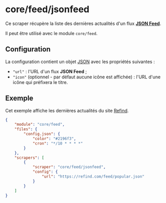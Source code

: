# core/feed/jsonfeed

Ce scraper récupère la liste des dernières actualités d'un flux
[**JSON Feed**](https://jsonfeed.org/).

Il peut être utilisé avec le module `core/feed`.

## Configuration

La configuration contient un objet
[JSON](https://www.json.org/json-fr.html "JavaScript Object Notation") avec les
propriétés suivantes :

- `"url"` : l'URL d'un flux **JSON Feed** ;
- `"icon"` (optionnel - par défaut aucune icône est affichée) : l'URL d'une
  icône qui préfixera le titre.

## Exemple

Cet exemple affiche les dernières actualités du site
[Refind](https://refind.com/).

```JSON
{
    "module": "core/feed",
    "files": {
        "config.json": {
            "color": "#2196f3",
            "cron": "*/10 * * * *"
        }
    },
    "scrapers": [
        {
            "scraper": "core/feed/jsonfeed",
            "config": {
                "url": "https://refind.com/feed/popular.json"
            }
        }
    ]
}
```

